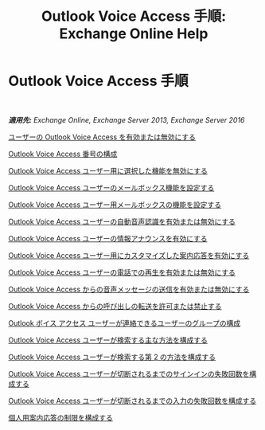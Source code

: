 ﻿---
title: 'Outlook Voice Access 手順: Exchange Online Help'
TOCTitle: Outlook Voice Access 手順
ms:assetid: 1cab0106-1ec2-4257-8911-32a1e73b185d
ms:mtpsurl: https://technet.microsoft.com/ja-jp/library/JJ863109(v=EXCHG.150)
ms:contentKeyID: 50555741
ms.date: 05/22/2018
mtps_version: v=EXCHG.150
ms.translationtype: HT
---

# Outlook Voice Access 手順

 

_**適用先:** Exchange Online, Exchange Server 2013, Exchange Server 2016_

[ユーザーの Outlook Voice Access を有効または無効にする](enable-or-disable-outlook-voice-access-for-users-exchange-2013-help.md)

[Outlook Voice Access 番号の構成](configure-an-outlook-voice-access-number-exchange-2013-help.md)

[Outlook Voice Access ユーザー用に選択した機能を無効にする](disable-selected-features-for-outlook-voice-access-users-exchange-2013-help.md)

[Outlook Voice Access ユーザーのメールボックス機能を設定する](set-mailbox-features-for-outlook-voice-access-users-exchange-2013-help.md)

[Outlook Voice Access ユーザー用メールボックスの機能を設定する](set-mailbox-features-for-an-outlook-voice-access-user-exchange-2013-help.md)

[Outlook Voice Access ユーザーの自動音声認識を有効または無効にする](enable-or-disable-automatic-speech-recognition-for-an-outlook-voice-access-user-exchange-2013-help.md)

[Outlook Voice Access ユーザーの情報アナウンスを有効にする](enable-an-informational-announcement-for-outlook-voice-access-users-exchange-2013-help.md)

[Outlook Voice Access ユーザー用にカスタマイズした案内応答を有効にする](enable-a-customized-greeting-for-outlook-voice-access-users-exchange-2013-help.md)

[Outlook Voice Access ユーザーの電話での再生を有効または無効にする](enable-or-disable-play-on-phone-for-outlook-voice-access-users-exchange-2013-help.md)

[Outlook Voice Access からの音声メッセージの送信を有効または無効にする](enable-or-disable-sending-voice-messages-from-outlook-voice-access-exchange-2013-help.md)

[Outlook Voice Access からの呼び出しの転送を許可または禁止する](enable-or-prevent-transferring-calls-from-outlook-voice-access-exchange-2013-help.md)

[Outlook ボイス アクセス ユーザーが連絡できるユーザーのグループの構成](configure-the-group-of-users-that-outlook-voice-access-users-can-contact-exchange-2013-help.md)

[Outlook Voice Access ユーザーが検索する主な方法を構成する](configure-the-primary-way-for-outlook-voice-access-users-to-search-exchange-2013-help.md)

[Outlook Voice Access ユーザーが検索する第 2 の方法を構成する](configure-the-secondary-way-for-outlook-voice-access-users-to-search-exchange-2013-help.md)

[Outlook Voice Access ユーザーが切断されるまでのサインインの失敗回数を構成する](configure-the-number-of-sign-in-failures-before-outlook-voice-access-users-are-disconnected-exchange-2013-help.md)

[Outlook Voice Access ユーザーが切断されるまでの入力の失敗回数を構成する](configure-the-number-of-input-failures-before-outlook-voice-access-users-are-disconnected-exchange-2013-help.md)

[個人用案内応答の制限を構成する](configure-the-limit-on-personal-greetings-for-outlook-voice-access-users-exchange-2013-help.md)

